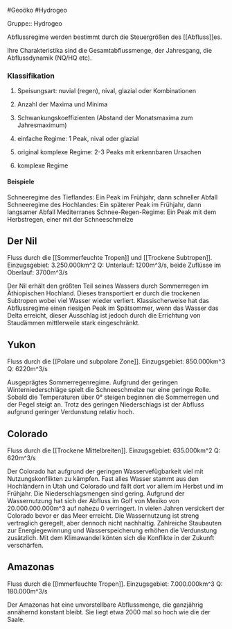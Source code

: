 #Geoöko #Hydrogeo 

Gruppe:: Hydrogeo

Abflussregime werden bestimmt durch die Steuergrößen des [[Abfluss]]es.

Ihre Charakteristika sind die Gesamtabflussmenge, der Jahresgang, die Abflussdynamik (NQ/HQ etc).

### Klassifikation

1. Speisungsart: nuvial (regen), nival, glazial oder Kombinationen
2. Anzahl der Maxima und Minima
3. Schwankungskoeffizienten (Abstand der Monatsmaxima zum Jahresmaximum)

1. einfache Regime: 1 Peak, nival oder glazial
2. original komplexe Regime: 2-3 Peaks mit erkennbaren Ursachen
3. komplexe Regime

#### Beispiele

Schneeregime des Tieflandes: Ein Peak im Frühjahr, dann schneller Abfall
Schneeregime des Hochlandes: Ein späterer Peak im Frühjahr, dann langsamer Abfall
Mediterranes Schnee-Regen-Regime: Ein Peak mit dem Herbstregen, einer mit der Schneeschmelze

## Der Nil

Fluss durch die [[Sommerfeuchte Tropen]] und [[Trockene Subtropen]].
Einzugsgebiet: 3.250.000km^2
Q: Unterlauf: 1200m^3/s, beide Zuflüsse im Oberlauf: 3700m^3/s

Der Nil erhält den größten Teil seines Wassers durch Sommerregen im Äthiopischen Hochland. Dieses transportiert er durch die trockenen Subtropen wobei viel Wasser wieder verliert. Klassischerweise hat das Abflussregime einen riesigen Peak im Spätsommer, wenn das Wasser das Delta erreicht, dieser Ausschlag ist jedoch durch die Errichtung von Staudämmen mittlerweile stark eingeschränkt.

## Yukon

Fluss durch die [[Polare und subpolare Zone]].
Einzugsgebiet: 850.000km^3
Q: 6220m^3/s

Ausgeprägtes Sommerregenregime. Aufgrund der geringen Winterniederschläge spielt die Schneeschmelze nur eine geringe Rolle. Sobald die Temperaturen über 0° steigen beginnen die Sommerregen und der Pegel steigt an. Trotz des geringen Niederschlags ist der Abfluss aufgrund geringer Verdunstung relativ hoch.

## Colorado

Fluss durch die [[Trockene Mittelbreiten]].
Einzugsgebiet: 635.000km^2
Q: 620m^3/s

Der Colorado hat aufgrund der geringen Wasservefügbarkeit viel mit Nutzungskonflikten zu kämpfen. Fast alles Wasser stammt aus den Hochländern in Utah und Colorado und fällt dort vor allem im Herbst und im Frühjahr. Die Niederschlagsmengen sind gering. Aufgrund der Wassernutzung hat sich der Abfluss im Golf von Mexiko von 20.000.000.000m^3 auf nahezu 0 verringert. In vielen Jahren versickert der Colorado bevor er das Meer erreicht. Die Wassernutzung ist streng vertraglich geregelt, aber dennoch nicht nachhaltig. Zahlreiche Staubauten zur Energiegewinnung und Wasserspeicherung erhöhen die Verdunstung zusätzlich. Mit dem Klimawandel könten sich die Konflikte in der Zukunft verschärfen.

## Amazonas

Fluss durch die [[Immerfeuchte Tropen]].
Einzugsgebiet: 7.000.000km^3
Q: 180.000m^3/s

Der Amazonas hat eine unvorstellbare Abflussmenge, die ganzjährig annähernd konstant bleibt. Sie liegt etwa 2000 mal so hoch wie die der Saale.